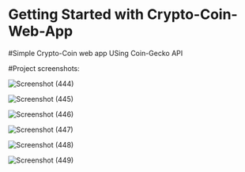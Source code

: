 # Getting Started with Crypto-Coin-Web-App

#Simple Crypto-Coin web app USing Coin-Gecko API 

#Project screenshots:

![Screenshot (444)](https://github.com/Lucky-Kashyap/crypto-coin/assets/88204554/d15ace99-38c5-4f36-ab54-9d6d3f56858f)

![Screenshot (445)](https://github.com/Lucky-Kashyap/crypto-coin/assets/88204554/223de2ef-31a9-4851-9279-619f4c5de275)


![Screenshot (446)](https://github.com/Lucky-Kashyap/crypto-coin/assets/88204554/d4067d29-3a5d-47eb-82fb-01aac0623e18)

![Screenshot (447)](https://github.com/Lucky-Kashyap/crypto-coin/assets/88204554/a817d922-1398-4e0c-b831-8ec0a255d343)

![Screenshot (448)](https://github.com/Lucky-Kashyap/crypto-coin/assets/88204554/4a6fbd17-3833-4287-adb1-9f931e79372b)

![Screenshot (449)](https://github.com/Lucky-Kashyap/crypto-coin/assets/88204554/90f715a7-c990-4e95-ae3c-707e699ab786)
